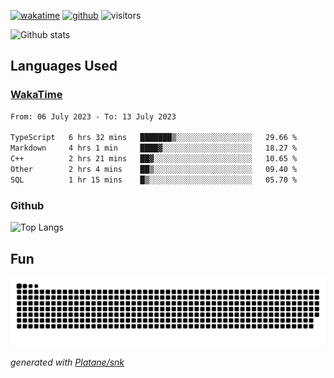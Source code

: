 [![wakatime](https://wakatime.com/badge/user/82c377cd-a54c-404c-b7df-177b313ca539.svg)](https://wakatime.com/@82c377cd-a54c-404c-b7df-177b313ca539)
[![github](https://img.shields.io/github/followers/xinthose?logo=github&style=plastic)](https://github.com/alanhamlett?tab=followers)
![visitors](https://visitor-badge.glitch.me/badge?page_id=xinthose&left_color=green&right_color=red)

![Github stats](https://github-readme-stats.vercel.app/api?username=xinthose&show_icons=true&theme=radical&count_private=true)

## Languages Used

### [WakaTime](https://wakatime.com/)
<!--START_SECTION:waka-->

```txt
From: 06 July 2023 - To: 13 July 2023

TypeScript   6 hrs 32 mins   ███████▒░░░░░░░░░░░░░░░░░   29.66 %
Markdown     4 hrs 1 min     ████▓░░░░░░░░░░░░░░░░░░░░   18.27 %
C++          2 hrs 21 mins   ██▓░░░░░░░░░░░░░░░░░░░░░░   10.65 %
Other        2 hrs 4 mins    ██▒░░░░░░░░░░░░░░░░░░░░░░   09.40 %
SQL          1 hr 15 mins    █▒░░░░░░░░░░░░░░░░░░░░░░░   05.70 %
```

<!--END_SECTION:waka-->

### Github

![Top Langs](https://github-readme-stats.vercel.app/api/top-langs/?username=xinthose)

## Fun
![github contribution grid snake animation](https://raw.githubusercontent.com/xinthose/xinthose/output/github-contribution-grid-snake.svg)

_generated with [Platane/snk](https://github.com/Platane/snk)_
